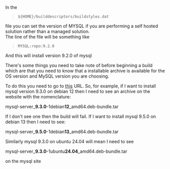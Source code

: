 In the 

>     ${HOME}/builddescriptors/buildstyles.dat

file you can set the version of MYSQL if you are performing a self hosted solution rather than a managed solution.  
The line of the file will be something like

>     MYSQL:repo:9.2.0

And this will install version 9.2.0 of mysql

There's some things you need to take note of before beginning a build which are that you need to know that a installable archive is available
for the OS version and MySQL version you are choosing.

To do this you need to go to [this](https://downloads.mysql.com/archives/community) URL. 
So, for example, if I want to install mysql version 9.3.0 on debian 12 then I need to see an archive on the website with the nomenclature:

mysql-server_**9.3.0**-1debian**12**_amd64.deb-bundle.tar  

If I don't see one then the build will fail. If I want to install mysql 9.5.0 on debian 13 then I need to see:

mysql-server_**9.5.0**-1debian**13**_amd64.deb-bundle.tar   

Similarly mysql 9.3.0 on ubuntu 24.04 will mean I need to see

mysql-server_**9.3.0**-1ubuntu**24.04**_amd64.deb-bundle.tar  

on the mysql site
